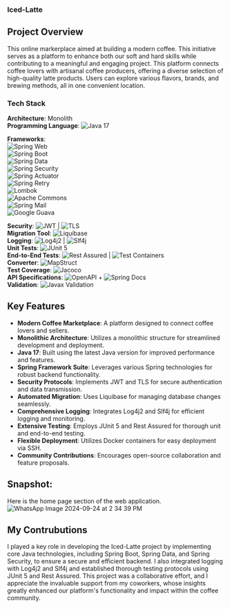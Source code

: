 ### Iced-Latte

## Project Overview

This online markerplace aimed at building a modern coffee. This initiative serves as a platform to enhance both our soft and hard skills while contributing to a meaningful and engaging project. This platform connects coffee lovers with artisanal coffee producers, offering a diverse selection of high-quality latte products. Users can explore various flavors, brands, and brewing methods, all in one convenient location.

### Tech Stack

**Architecture**: Monolith  
**Programming Language**: ![Java 17](https://img.shields.io/badge/Java%2017-Version%2017-blue)  

**Frameworks**:  
![Spring Web](https://img.shields.io/badge/Spring%20Web-Framework%20for%20Java%20Web%20Apps-green)  
![Spring Boot](https://img.shields.io/badge/Spring%20Boot-Framework%20for%20Java%20Applications-orange)  
![Spring Data](https://img.shields.io/badge/Spring%20Data-Data%20Access%20Framework-lightgreen)  
![Spring Security](https://img.shields.io/badge/Spring%20Security-Security%20for%20Java%20Applications-red)  
![Spring Actuator](https://img.shields.io/badge/Spring%20Actuator-Production%20Monitoring%20Tools-blue)  
![Spring Retry](https://img.shields.io/badge/Spring%20Retry-Retry%20Logic%20for%20Java%20Applications-lightblue)  
![Lombok](https://img.shields.io/badge/Lombok-Code%20Boilerplate%20Reduction-ff69b4)  
![Apache Commons](https://img.shields.io/badge/Apache%20Commons-Utility%20Libraries-darkblue)  
![Spring Mail](https://img.shields.io/badge/Spring%20Mail-Email%20Sending%20Framework-lightgray)  
![Google Guava](https://img.shields.io/badge/Google%20Guava-Utility%20Library%20for%20Java-ff9800)  

**Security**: ![JWT](https://img.shields.io/badge/JWT-JSON%20Web%20Token-orange) | ![TLS](https://img.shields.io/badge/TLS-Transport%20Layer%20Security-brightgreen)  
**Migration Tool**: ![Liquibase](https://img.shields.io/badge/Liquibase-Database%20Migration%20Tool-blue)  
**Logging**: ![Log4j2](https://img.shields.io/badge/Log4j2-Logging%20Framework-red) | ![Slf4j](https://img.shields.io/badge/Slf4j-Logging%20Facade-orange)  
**Unit Tests**: ![JUnit 5](https://img.shields.io/badge/JUnit%205-Unit%20Testing%20Framework-lightgreen)  
**End-to-End Tests**: ![Rest Assured](https://img.shields.io/badge/Rest%20Assured-Testing%20Library-yellow) | ![Test Containers](https://img.shields.io/badge/Test%20Containers-Integration%20Testing%20Library-lightblue)  
**Converter**: ![MapStruct](https://img.shields.io/badge/MapStruct-Java%20Bean%20Mapping%20Library-blue)  
**Test Coverage**: ![Jacoco](https://img.shields.io/badge/Jacoco-Test%20Coverage%20Tool-orange)  
**API Specifications**: ![OpenAPI](https://img.shields.io/badge/OpenAPI-API%20Specification%20Standard-green) + ![Spring Docs](https://img.shields.io/badge/Spring%20Docs-Spring%20API%20Documentation-orange)  
**Validation**: ![Javax Validation](https://img.shields.io/badge/Javax%20Validation-Bean%20Validation%20API-lightgray)  

## Key Features

- **Modern Coffee Marketplace**: A platform designed to connect coffee lovers and sellers.
- **Monolithic Architecture**: Utilizes a monolithic structure for streamlined development and deployment.
- **Java 17**: Built using the latest Java version for improved performance and features.
- **Spring Framework Suite**: Leverages various Spring technologies for robust backend functionality.
- **Security Protocols**: Implements JWT and TLS for secure authentication and data transmission.
- **Automated Migration**: Uses Liquibase for managing database changes seamlessly.
- **Comprehensive Logging**: Integrates Log4j2 and Slf4j for efficient logging and monitoring.
- **Extensive Testing**: Employs JUnit 5 and Rest Assured for thorough unit and end-to-end testing.
- **Flexible Deployment**: Utilizes Docker containers for easy deployment via SSH.
- **Community Contributions**: Encourages open-source collaboration and feature proposals.

## Snapshot:

Here is the home page section of the web application.
![WhatsApp Image 2024-09-24 at 2 34 39 PM](https://github.com/user-attachments/assets/6168f4fc-04d4-4654-a06d-09dde0333024)


## My Contrubutions
I played a key role in developing the Iced-Latte project by implementing core Java technologies, including Spring Boot, Spring Data, and Spring Security, to ensure a secure and efficient backend. I also integrated logging with Log4j2 and Slf4j and established thorough testing protocols using JUnit 5 and Rest Assured. This project was a collaborative effort, and I appreciate the invaluable support from my coworkers, whose insights greatly enhanced our platform's functionality and impact within the coffee community.
